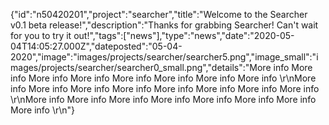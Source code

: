 {"id":"n50420201","project":"searcher","title":"Welcome to the Searcher v0.1 beta release!","description":"Thanks for grabbing Searcher! Can't wait for you to try it out!","tags":["news"],"type":"news","date":"2020-05-04T14:05:27.000Z","dateposted":"05-04-2020","image":"images/projects/searcher/searcher5.png","image_small":"images/projects/searcher/searcher0_small.png","details":"More info More info More info More info More info More info More info More info \r\nMore info More info More info More info More info More info More info More info \r\nMore info More info More info More info More info More info More info More info \r\n"}